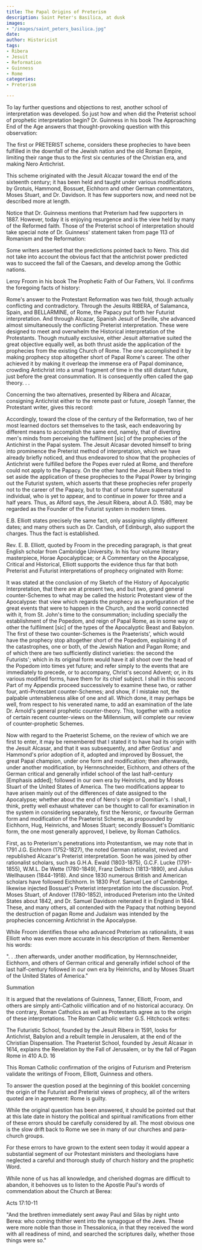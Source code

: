 ```yaml
---
title: The Papal Origins of Preterism
description: Saint Peter's Basilica, at dusk
images:
- "/images/saint_peters_basilica.jpg"
date: 
author: Historicist
tags:
- Ribera
- Jesuit
- Reformation
- Guinness
- Rome
categories:
- Preterism

---
```

To lay further questions and objections to rest, another school of interpretation was developed. So just how and when did the Preterist school of prophetic interpretation begin? Dr. Guinness in his book The Approaching End of the Age answers that thought-provoking question with this observation:

The first or PRETERIST scheme, considers these prophecies to have been fulfilled in the downfall of the Jewish nation and the old Roman Empire, limiting their range thus to the first six centuries of the Christian era, and making Nero Antichrist.

This scheme originated with the Jesuit Alcazar toward the end of the sixteenth century; it has been held and taught under various modifications by Grotuis, Hammond, Bossuet, Eichhorn and other German commentators, Moses Stuart, and Dr. Davidson. It has few supporters now, and need not be described more at length.

Notice that Dr. Guinness mentions that Preterism had few supporters in 1887. However, today it is enjoying resurgence and is the view held by many of the Reformed faith. Those of the Preterist school of interpretation should take special note of Dr. Guinness' statement taken from page 113 of Romanism and the Reformation:

Some writers asserted that the predictions pointed back to Nero. This did not take into account the obvious fact that the antichrist power predicted was to succeed the fall of the Caesars, and develop among the Gothic nations.

Leroy Froom in his book The Prophetic Faith of Our Fathers, Vol. II confirms the foregoing facts of history:

Rome's answer to the Protestant Reformation was two fold, though actually conflicting and contradictory. Through the Jesuits RIBERA, of Salamanca, Spain, and BELLARMINE, of Rome, the Papacy put forth her Futurist interpretation. And through Alcazar, Spanish Jesuit of Seville, she advanced almost simultaneously the conflicting Preterist interpretation. These were designed to meet and overwhelm the Historical interpretation of the Protestants. Though mutually exclusive, either Jesuit alternative suited the great objective equally well, as both thrust aside the application of the prophecies from the existing Church of Rome. The one accomplished it by making prophecy stop altogether short of Papal Rome's career. The other achieved it by making it overleap the immense era of Papal dominance, crowding Antichrist into a small fragment of time in the still distant future, just before the great consummation. It is consequently often called the gap theory. . .

Concerning the two alternatives, presented by Ribera and Alcazar, consigning Antichrist either to the remote past or future, Joseph Tanner, the Protestant writer, gives this record:

Accordingly, toward the close of the century of the Reformation, two of her most learned doctors set themselves to the task, each endeavoring by different means to accomplish the same end, namely, that of diverting men's minds from perceiving the fulfilment [sic] of the prophecies of the Antichirst in the Papal system. The Jesuit Alcasar devoted himself to bring into prominence the Preterist method of interpretation, which we have already briefly noticed, and thus endeavored to show that the prophecies of Antichrist were fulfilled before the Popes ever ruled at Rome, and therefore could not apply to the Papacy. On the other hand the Jesuit Ribera tried to set aside the application of these prophecies to the Papal Power by bringing out the Futurist system, which asserts that these prophecies refer properly not to the career of the Papacy, but to that of some future supernatural individual, who is yet to appear, and to continue in power for three and a half years. Thus, as Alford says, the Jesuit Ribera, about A.D. 1580, may be regarded as the Founder of the Futurist system in modern times.

E.B. Elliott states precisely the same fact, only assigning slightly different dates; and many others such as Dr. Candish, of Edinburgh, also support the charges. Thus the fact is established.

Rev. E. B. Elliott, quoted by Froom in the preceding paragraph, is that great English scholar from Cambridge University. In his four volume literary masterpiece, Horae Apocalypticae; or A Commentary on the Apocalypse, Critical and Historical, Elliott supports the evidence thus far that both Preterist and Futurist interpretations of prophecy originated with Rome:

It was stated at the conclusion of my Sketch of the History of Apocalyptic Interpretation, that there are at present two, and but two, grand general counter-Schemes to what may be called the historic Protestant view of the Apocalypse: that view which regards the prophecy as a prefiguration of the great events that were to happen in the Church, and the world connected with it, from St. John's time to the consummation; including specially the establishment of the Popedom, and reign of Papal Rome, as in some way or other the fulfilment [sic] of the types of the Apocalyptic Beast and Babylon. The first of these two counter-Schemes is the Praeterists', which would have the prophecy stop altogether short of the Popedom, explaining it of the catastrophes, one or both, of the Jewish Nation and Pagan Rome; and of which there are two sufficiently distinct varieties: the second the Futurists'; which in its original form would have it all shoot over the head of the Popedom into times yet future; and refer simply to the events that are immediately to precede, or to accompany, Christ's second Advent; or, in its various modified forms, have them for its chief subject. I shall in this second Part of my Appendix proceed successively to examine these two, or rather four, anti-Protestant counter-Schemes; and show, if I mistake not, the palpable untenableness alike of one and all. Which done, it may perhaps be well, from respect to his venerated name, to add an examination of the late Dr. Arnold's general prophetic counter-theory. This, together with a notice of certain recent counter-views on the Millennium, will complete our review of counter-prophetic Schemes.

Now with regard to the Praeterist Scheme, on the review of which we are first to enter, it may be remembered that I stated it to have had its origin with the Jesuit Alcasar, and that it was subsequently, and after Grotius' and Hammond's prior adoption of it, adopted and improved by Bossuet, the great Papal champion, under one form and modification; then afterwards, under another modification, by Hernnschneider, Eichhorn, and others of the German critical and generally infidel school of the last half-century [Emphasis added]; followed in our own era by Heinrichs, and by Moses Stuart of the United States of America. The two modifications appear to have arisen mainly out of the differences of date assigned to the Apocalypse; whether about the end of Nero's reign or Domitian's. I shall, I think, pretty well exhaust whatever can be thought to call for examination in the system in considering separately, first the Neronic, or favourite German form and modification of the Praeterist Scheme, as propounded by Eichhorn, Hug, Heinrichs, and Moses Stuart; secondly Bossuet's Domitianic form, the one most generally approved, I believe, by Roman Catholics.

First, as to Preterism's penetrations into Protestantism, we may note that in 1791 J.G. Eichhorn (1752-1827), the noted German rationalist, revived and republished Alcazar's Preterist interpretation. Soon he was joined by other rationalist scholars, such as G.H.A. Ewald (1803-1875), G.C.F. Lucke (1791-1855), W.M.L. De Wette (1780-1849), Franz Delitsch (1813-1890), and Julius Wellhausen (1844-1918). And since 1830 numerous British and American scholars have followed Eichhorn. In 1830 Prof. Samuel Lee of Cambridge, likewise injected Bossuet's Preterist interpretation into the discussion. Prof. Moses Stuart, of Andover (1780-1852), introduced Preterism into the United States about 1842, and Dr. Samuel Davidson reiterated it in England in 1844. These, and many others, all contended with the Papacy that nothing beyond the destruction of pagan Rome and Judaism was intended by the prophecies concerning Antichrist in the Apocalypse.

While Froom identifies those who advanced Preterism as rationalists, it was Elliott who was even more accurate in his description of them. Remember his words:

". . .then afterwards, under another modification, by Hernnschneider, Eichhorn, and others of German critical and generally infidel school of the last half-century followed in our own era by Heinrichs, and by Moses Stuart of the United States of America."

Summation

It is argued that the revelations of Guinness, Tanner, Elliott, Froom, and others are simply anti-Catholic vilification and of no historical accuracy. On the contrary, Roman Catholics as well as Protestants agree as to the origin of these interpretations. The Roman Catholic writer G.S. Hitchcock writes:

The Futuristic School, founded by the Jesuit Ribera in 1591, looks for Antichrist, Babylon and a rebuilt temple in Jerusalem, at the end of the Christian Dispensation. The Praeterist School, founded by Jesuit Alcasar in 1614, explains the Revelation by the Fall of Jerusalem, or by the fall of Pagan Rome in 410 A.D. 16

This Roman Catholic confirmation of the origins of Futurism and Preterism validate the writings of Froom, Elliott, Guinness and others.

To answer the question posed at the beginning of this booklet concerning the origin of the Futurist and Preterist views of prophecy, all of the writers quoted are in agreement: Rome is guilty.

While the original question has been answered, it should be pointed out that at this late date in history the political and spiritual ramifications from either of these errors should be carefully considered by all. The most obvious one is the slow drift back to Rome we see in many of our churches and para-church groups.

For these errors to have grown to the extent seen today it would appear a substantial segment of our Protestant ministers and theologians have neglected a careful and thorough study of church history and the prophetic Word.

While none of us has all knowledge, and cherished dogmas are difficult to abandon, it behooves us to listen to the Apostle Paul's words of commendation about the Church at Berea:

Acts 17:10-11

"And the brethren immediately sent away Paul and Silas by night unto Berea: who coming thither went into the synagogue of the Jews. These were more noble than those in Thessalonica, in that they received the word with all readiness of mind, and searched the scriptures daily, whether those things were so."